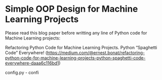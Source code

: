 # Simple OOP Design for Machine Learning Projects
Please read this blog paper before writting any line of Python code for Machine Learning projects:

Refactoring Python Code for Machine Learning Projects. Python “Spaghetti Code” Everywhere! (https://medium.com/@ernest.bonat/refactoring-python-code-for-machine-learning-projects-python-spaghetti-code-everywhere-daaa6c116bd1)

config.py - confi



